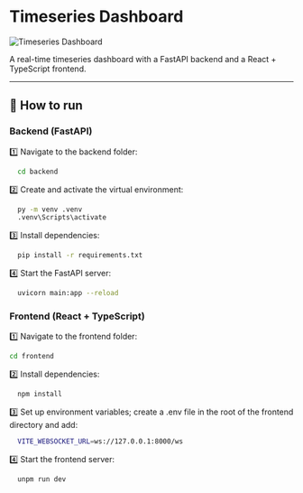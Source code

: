 # Timeseries Dashboard

![Timeseries Dashboard](frontend/public/preview.gif)

A real-time timeseries dashboard with a FastAPI backend and a React + TypeScript frontend.

---

## 🚀 How to run

### Backend (FastAPI)

1️⃣ Navigate to the backend folder:
```sh
  cd backend
```
2️⃣ Create and activate the virtual environment:
```sh
  py -m venv .venv
  .venv\Scripts\activate
```
3️⃣ Install dependencies:
```sh
  pip install -r requirements.txt
``` 
4️⃣ Start the FastAPI server:
```sh
  uvicorn main:app --reload
``` 

### Frontend (React + TypeScript)

1️⃣ Navigate to the frontend folder:
```sh
cd frontend
```
2️⃣ Install dependencies:
```sh
  npm install
```
3️⃣ Set up environment variables; create a .env file in the root of the frontend directory and add:
```sh
  VITE_WEBSOCKET_URL=ws://127.0.0.1:8000/ws
``` 
4️⃣ Start the frontend server:
```sh
  unpm run dev
``` 